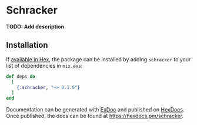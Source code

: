 # Schracker

**TODO: Add description**

## Installation

If [available in Hex](https://hex.pm/docs/publish), the package can be installed
by adding `schracker` to your list of dependencies in `mix.exs`:

```elixir
def deps do
  [
    {:schracker, "~> 0.1.0"}
  ]
end
```

Documentation can be generated with [ExDoc](https://github.com/elixir-lang/ex_doc)
and published on [HexDocs](https://hexdocs.pm). Once published, the docs can
be found at <https://hexdocs.pm/schracker>.

